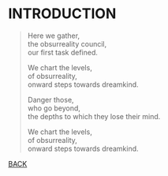 <link rel="stylesheet" href="/wikiblogarden/obsurreality/style.css" />

# INTRODUCTION

> Here we gather,<br>
> the obsurreality council,<br>
> our first task defined.
> 
> We chart the levels,<br>
> of obsurreality,<br>
> onward steps towards dreamkind.
>
> Danger those,<br>
> who go beyond,<br>
> the depths to which they lose their mind.
> 
> We chart the levels,<br>
> of obsurreality,<br>
> onward steps towards dreamkind.

[BACK](../)
